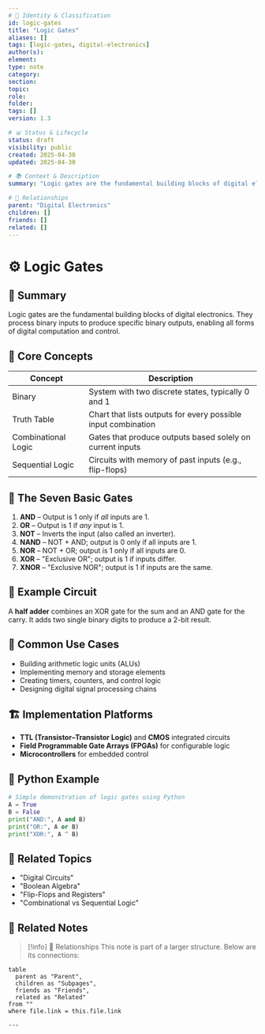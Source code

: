 ```yaml
---
# 📄 Identity & Classification
id: logic-gates
title: "Logic Gates"
aliases: []
tags: [logic-gates, digital-electronics]
author(s):
element:
type: note
category:
section:
topic:
role:
folder:
tags: []
version: 1.3

# 📊 Status & Lifecycle
status: draft
visibility: public
created: 2025-04-30
updated: 2025-04-30

# 📚 Context & Description
summary: "Logic gates are the fundamental building blocks of digital electronics."

# 🧱 Relationships
parent: "Digital Electronics"
children: []
friends: []
related: []
---
```

# ⚙️ Logic Gates

## 🧭 Summary
Logic gates are the fundamental building blocks of digital electronics. They process binary inputs to produce specific binary outputs, enabling all forms of digital computation and control.

## 🧠 Core Concepts
| Concept | Description |
| --- | --- |
| Binary | System with two discrete states, typically 0 and 1 |
| Truth Table | Chart that lists outputs for every possible input combination |
| Combinational Logic | Gates that produce outputs based solely on current inputs |
| Sequential Logic | Circuits with memory of past inputs (e.g., flip-flops) |

## 🔑 The Seven Basic Gates
1. **AND** – Output is 1 only if *all* inputs are 1.
2. **OR** – Output is 1 if *any* input is 1.
3. **NOT** – Inverts the input (also called an inverter).
4. **NAND** – NOT + AND; output is 0 only if all inputs are 1.
5. **NOR** – NOT + OR; output is 1 only if all inputs are 0.
6. **XOR** – "Exclusive OR"; output is 1 if inputs differ.
7. **XNOR** – "Exclusive NOR"; output is 1 if inputs are the same.

## 🔧 Example Circuit
A **half adder** combines an XOR gate for the sum and an AND gate for the carry. It adds two single binary digits to produce a 2-bit result.

## 🎯 Common Use Cases
- Building arithmetic logic units (ALUs)
- Implementing memory and storage elements
- Creating timers, counters, and control logic
- Designing digital signal processing chains

## 🏗️ Implementation Platforms
- **TTL (Transistor–Transistor Logic)** and **CMOS** integrated circuits
- **Field Programmable Gate Arrays (FPGAs)** for configurable logic
- **Microcontrollers** for embedded control

## 🐍 Python Example
```python
# Simple demonstration of logic gates using Python
A = True
B = False
print("AND:", A and B)
print("OR:", A or B)
print("XOR:", A ^ B)
```

## 🔗 Related Topics
- "Digital Circuits"
- "Boolean Algebra"
- "Flip-Flops and Registers"
- "Combinational vs Sequential Logic"

## 🔗 Related Notes

> [!info] 🧠 Relationships
> This note is part of a larger structure. Below are its connections:

```dataview
table
  parent as "Parent",
  children as "Subpages",
  friends as "Friends",
  related as "Related"
from ""
where file.link = this.file.link

---
